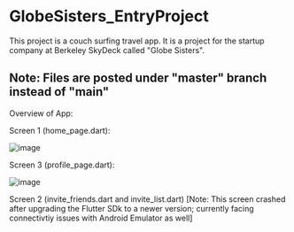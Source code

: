 # GlobeSisters_EntryProject
This project is a couch surfing travel app. It is a project for the startup company at Berkeley SkyDeck called "Globe Sisters".

## Note: Files are posted under "master" branch instead of "main"

Overview of App:

Screen 1 (home_page.dart):

![image](https://user-images.githubusercontent.com/76016696/191600969-3056444e-20b5-421d-aeb2-f27554dc42f6.png)

Screen 3 (profile_page.dart):

![image](https://user-images.githubusercontent.com/76016696/191601132-b2743024-c7df-435c-8260-4f045f5caa52.png)

Screen 2 (invite_friends.dart and invite_list.dart)
[Note: This screen crashed after upgrading the Flutter SDk to a newer version; currently facing connectivtiy issues with Android Emulator as well]
